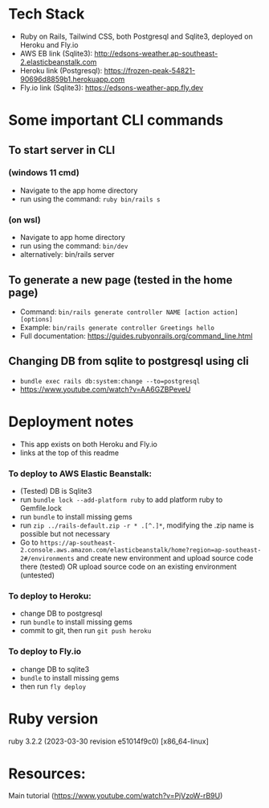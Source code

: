 # Tech Stack
- Ruby on Rails, Tailwind CSS, both Postgresql and Sqlite3, deployed on Heroku and Fly.io
- AWS EB link (Sqlite3): http://edsons-weather.ap-southeast-2.elasticbeanstalk.com
- Heroku link (Postgresql): https://frozen-peak-54821-90696d8859b1.herokuapp.com
- Fly.io link (Sqlite3): https://edsons-weather-app.fly.dev

# Some important CLI commands

## To start server in CLI
### (windows 11 cmd) 
  - Navigate to the app home directory
  - run using the command: `ruby bin/rails s`
### (on wsl)
  - Navigate to app home directory
  - run using the command: `bin/dev`
  - alternatively: bin/rails server

## To generate a new page (tested in the home page)
  - Command: `bin/rails generate controller NAME [action action] [options]`
  - Example: `bin/rails generate controller Greetings hello`
  - Full documentation: https://guides.rubyonrails.org/command_line.html

## Changing DB from sqlite to postgresql using cli
  - `bundle exec rails db:system:change --to=postgresql`
  - https://www.youtube.com/watch?v=AA6GZBPeveU

# Deployment notes
  - This app exists on both Heroku and Fly.io
  - links at the top of this readme

### To deploy to AWS Elastic Beanstalk:
  - (Tested) DB is Sqlite3
  - run `bundle lock --add-platform ruby` to add platform ruby to Gemfile.lock
  - run `bundle` to install missing gems
  - run `zip ../rails-default.zip -r * .[^.]*`, modifying the .zip name is possible but not necessary
  - Go to `https://ap-southeast-2.console.aws.amazon.com/elasticbeanstalk/home?region=ap-southeast-2#/environments` and create new environment and upload source code there (tested) OR upload source code on an existing environment (untested)

### To deploy to Heroku: 
  - change DB to postgresql 
  - run `bundle` to install missing gems
  - commit to git, then run `git push heroku`

### To deploy to Fly.io 
  - change DB to sqlite3
  - `bundle` to install missing gems
  - then run `fly deploy`

# Ruby version
ruby 3.2.2 (2023-03-30 revision e51014f9c0) [x86_64-linux]

# Resources:
Main tutorial (https://www.youtube.com/watch?v=PjVzoW-rB9U)

